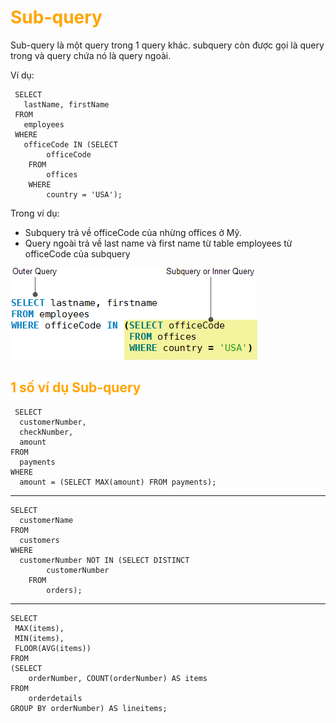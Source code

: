 <h1 style="color:orange">Sub-query</h1>
Sub-query là một query trong 1 query khác. subquery còn được gọi là query trong và query chứa nó là query ngoài.

Ví dụ:

     SELECT 
       lastName, firstName
     FROM
       employees
     WHERE
       officeCode IN (SELECT 
            officeCode
        FROM
            offices
        WHERE
            country = 'USA');
Trong ví dụ:
- Subquery trả về officeCode của nhừng offices ở Mỹ.
- Query ngoài trả về last name và first name từ table employees từ officeCode của subquery

![subquery1](../img/subquery1.gif)
<h2 style="color:orange">1 số ví dụ Sub-query</h2>
     
     SELECT 
      customerNumber, 
      checkNumber, 
      amount
    FROM
      payments
    WHERE
      amount = (SELECT MAX(amount) FROM payments);
<hr>
    
    SELECT 
      customerName
    FROM
      customers
    WHERE
      customerNumber NOT IN (SELECT DISTINCT
            customerNumber
        FROM
            orders);
<hr>

    SELECT 
     MAX(items), 
     MIN(items), 
     FLOOR(AVG(items))
    FROM
    (SELECT 
        orderNumber, COUNT(orderNumber) AS items
    FROM
        orderdetails
    GROUP BY orderNumber) AS lineitems;